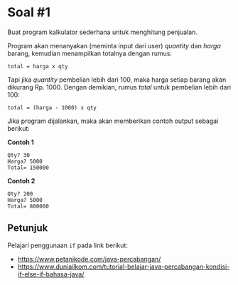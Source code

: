 # Soal #1

Buat program kalkulator sederhana untuk menghitung penjualan.

Program akan menanyakan (meminta input dari user) _quantity_ dan _harga_ barang, kemudian menampilkan totalnya dengan rumus:
```
total = harga x qty
```

Tapi jika _quantity_ pembelian lebih dari 100, maka harga setiap barang akan dikurang Rp. 1000. Dengan demikian, rumus _total_ untuk pembelian lebih dari 100:
```
total = (harga - 1000) x qty
```

Jika program dijalankan, maka akan memberikan contoh output sebagai berikut:

**Contoh 1**
```
Qty? 30
Harga? 5000
Total= 150000 
```

**Contoh 2**
```
Qty? 200
Harga? 5000
Total= 800000 
```

## Petunjuk
Pelajari penggunaan `if` pada link berikut:
- https://www.petanikode.com/java-percabangan/
- https://www.duniailkom.com/tutorial-belajar-java-percabangan-kondisi-if-else-if-bahasa-java/
